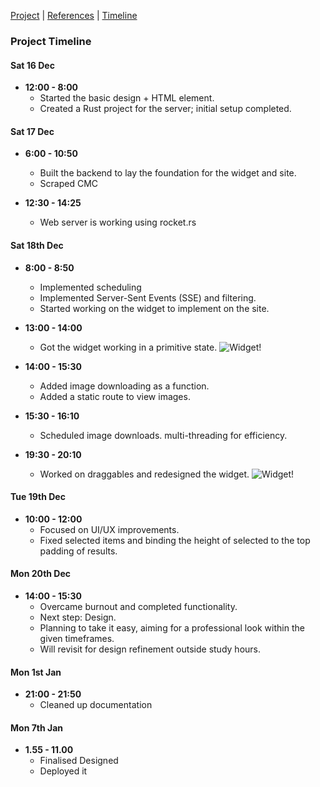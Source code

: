 [Project](README.md) | [References](references.md) | [Timeline](updates.md)

### Project Timeline

#### Sat 16 Dec
- **12:00 - 8:00**
  - Started the basic design + HTML element.
  - Created a Rust project for the server; initial setup completed.

#### Sat 17 Dec
- **6:00 - 10:50**
  - Built the backend to lay the foundation for the widget and site.
  - Scraped CMC
    
- **12:30 - 14:25**
  - Web server is working using rocket.rs

#### Sat 18th Dec
- **8:00 - 8:50**
  - Implemented scheduling 
  - Implemented Server-Sent Events (SSE) and filtering.
  - Started working on the widget to implement on the site.

- **13:00 - 14:00**
  - Got the widget working in a primitive state.
  ![Widget!](https://i.imgur.com/7aAB4cK.png)

- **14:00 - 15:30**
  - Added image downloading as a function.
  - Added a static route to view images.

- **15:30 - 16:10**
  - Scheduled image downloads. multi-threading for efficiency.

- **19:30 - 20:10**
  - Worked on draggables and redesigned the widget.
  ![Widget!](https://i.imgur.com/elaMMIi.png)

#### Tue 19th Dec
- **10:00 - 12:00**
  - Focused on UI/UX improvements.
  - Fixed selected items and binding the height of selected to the top padding of results.

#### Mon 20th Dec
- **14:00 - 15:30**
  - Overcame burnout and completed functionality.
  - Next step: Design.
  - Planning to take it easy, aiming for a professional look within the given timeframes.
  - Will revisit for design refinement outside study hours.

#### Mon 1st Jan
- **21:00 - 21:50**
  - Cleaned up documentation


#### Mon 7th Jan
- **1.55 - 11.00**
  - Finalised Designed
  - Deployed it
